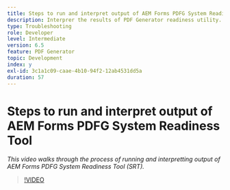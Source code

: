 ```yaml
---
title: Steps to run and interpret output of AEM Forms PDFG System Readiness Tool
description: Interprer the results of PDF Generator readiness utility.
type: Troubleshooting
role: Developer
level: Intermediate
version: 6.5
feature: PDF Generator
topic: Development
index: y
exl-id: 3c1a1c09-caae-4b10-94f2-12ab4531dd5a
duration: 57
---
```

# Steps to run and interpret output of AEM Forms PDFG System Readiness Tool

*This video walks through the process of running and interpretting output of AEM Forms PDFG System Readiness Tool (SRT).*

>[!VIDEO](https://video.tv.adobe.com/v/335543?quality=12&learn=on)
